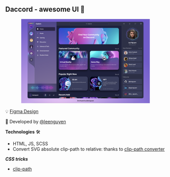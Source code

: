 ## Daccord - awesome UI 🎉

<div align="center">
  <img src="./assets/demo.png" width="80%" alt="sushi website demo" />
</div>

💡 [Figma Design][design]

🥷 Developed by [@leenguyen][developer]

**Technologies** 🛠

- HTML, JS, SCSS
- Convert SVG absolute clip-path to relative: thanks to [clip-path converter](https://yoksel.github.io/relative-clip-path/)

**_CSS tricks_**

- [clip-path](https://developer.mozilla.org/en-US/docs/Web/CSS/clip-path)

[design]: https://www.figma.com/community/file/1116248614926294639
[developer]: https://github.com/sLeeNguyen
